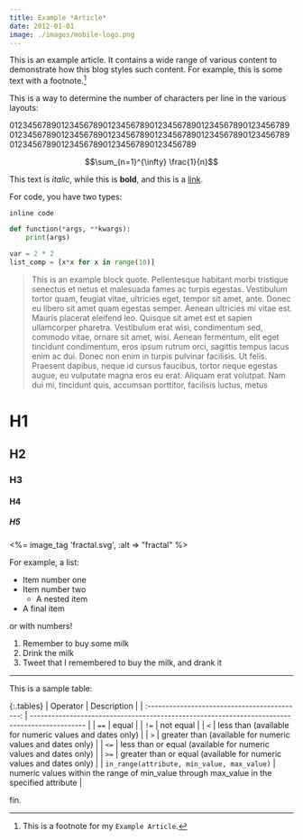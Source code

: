 ```yaml
---
title: Example *Article*
date: 2012-01-01
image: ./images/mobile-logo.png
---
```


This is an example article. It contains a wide range of various content to demonstrate how this blog styles such content. For example, this is some text with a footnote.[^1]

[^1]: This is a footnote for my `Example Article`.

<!--/summary-->

This is a way to determine the number of characters per line in the various layouts:

0123456789012345678901234567890123456789012345678901234567890123456789012345678901234567890123456789012345678901234567890123456789012345678901234567890123456789

$$\sum_{n=1}^{\infty} \frac{1}{n}$$

This text is *italic*, while this is **bold**, and this is a [link](smargh.github.io).

For code, you have two types:

`inline code`

~~~python
def function(*args, **kwargs):
    print(args)

var = 2 * 2
list_comp = [x*x for x in range(10)]
~~~

>This is an example block quote. Pellentesque habitant morbi tristique senectus et netus et malesuada fames ac turpis egestas. Vestibulum tortor quam, feugiat vitae, ultricies eget, tempor sit amet, ante. Donec eu libero sit amet quam egestas semper. Aenean ultricies mi vitae est. Mauris placerat eleifend leo. Quisque sit amet est et sapien ullamcorper pharetra. Vestibulum erat wisi, condimentum sed, commodo vitae, ornare sit amet, wisi. Aenean fermentum, elit eget tincidunt condimentum, eros ipsum rutrum orci, sagittis tempus lacus enim ac dui. Donec non enim in turpis pulvinar facilisis. Ut felis. Praesent dapibus, neque id cursus faucibus, tortor neque egestas augue, eu vulputate magna eros eu erat. Aliquam erat volutpat. Nam dui mi, tincidunt quis, accumsan porttitor, facilisis luctus, metus

# H1

## H2

### H3

#### H4

##### H5

<%= image_tag 'fractal.svg', :alt => "fractal" %>

For example, a list:

-   Item number one
-   Item number two
    -   A nested item
-   A final item

or with numbers!

1.  Remember to buy some milk
2.  Drink the milk
3.  Tweet that I remembered to buy the milk, and drank it

- - -

This is a sample table:

{:.tables}
| Operator                                      | Description                                                                                   |
| :-------------------------------------------: | --------------------------------------------------------------------------------------------- |
| `==`                                          | equal                                                                                         |
| `!=`                                          | not equal                                                                                     |
| `<`                                           | less than (available for numeric values and dates only)                                       |
| `>`                                           | greater than (available for numeric values and dates only)                                    |
| `<=`                                          | less than or equal (available for numeric values and dates only)                              |
| `>=`                                          | greater than or equal (available for numeric values and dates only)                           |
| `in_range(attribute, min_value, max_value)`   | numeric values within the range of min_value through max_value in the specified attribute     |

fin.
